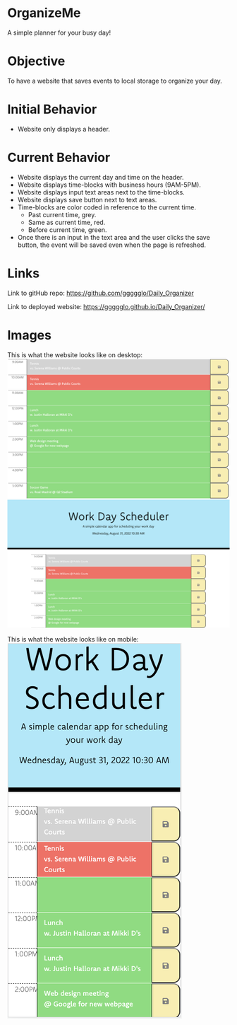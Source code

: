 # OrganizeMe
A simple planner for your busy day!

# Objective
To have a website that saves events to local storage to organize your day. 

# Initial Behavior
- Website only displays a header. 

# Current Behavior
- Website displays the current day and time on the header. 
- Website displays time-blocks with business hours (9AM-5PM). 
- Website displays input text areas next to the time-blocks. 
- Website displays save button next to text areas. 
- Time-blocks are color coded in reference to the current time.
    - Past current time, grey.
    - Same as current time, red. 
    - Before current time, green. 
- Once there is an input in the text area and the user clicks the save button, the event will be saved even when the page is refreshed. 

# Links
Link to gitHub repo: https://github.com/ggggglo/Daily_Organizer

Link to deployed website: https://ggggglo.github.io/Daily_Organizer/

# Images
This is what the website looks like on desktop:
![Site desktop 1](./assets/images/1.png)
![Site desktop 2](./assets/images/2.png)

This is what the website looks like on mobile:
![Site desktop 3](./assets/images/3.png)